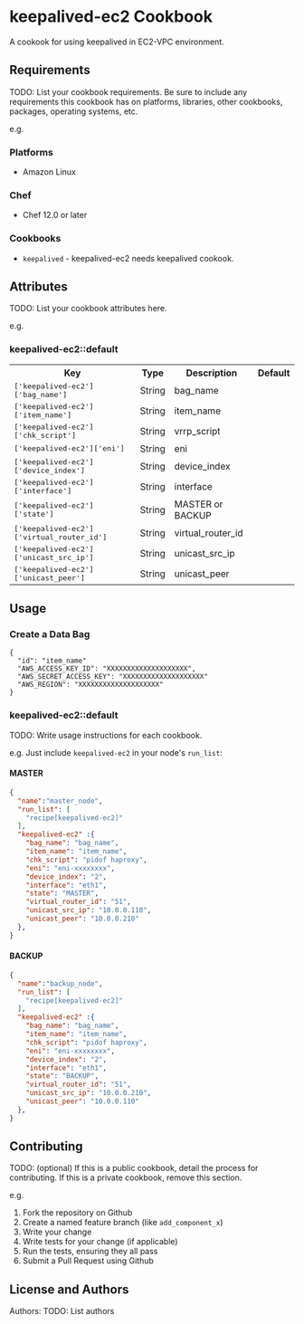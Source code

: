 # keepalived-ec2 Cookbook

A cookook for using keepalived in EC2-VPC environment.

## Requirements

TODO: List your cookbook requirements. Be sure to include any requirements this cookbook has on platforms, libraries, other cookbooks, packages, operating systems, etc.

e.g.
### Platforms

- Amazon Linux

### Chef

- Chef 12.0 or later

### Cookbooks

- `keepalived` - keepalived-ec2 needs keepalived cookook.

## Attributes

TODO: List your cookbook attributes here.

e.g.
### keepalived-ec2::default

<table>
  <tr>
    <th>Key</th>
    <th>Type</th>
    <th>Description</th>
    <th>Default</th>
  </tr>
  <tr>
    <td><tt>['keepalived-ec2']['bag_name']</tt></td>
    <td>String</td>
    <td>bag_name</td>
    <td><tt></tt></td>
  </tr>
  <tr>
    <td><tt>['keepalived-ec2']['item_name']</tt></td>
    <td>String</td>
    <td>item_name</td>
    <td><tt></tt></td>
  </tr>
  <tr>
    <td><tt>['keepalived-ec2']['chk_script']</tt></td>
    <td>String</td>
    <td>vrrp_script</td>
    <td><tt></tt></td>
  </tr>
  <tr>
    <td><tt>['keepalived-ec2']['eni']</tt></td>
    <td>String</td>
    <td>eni</td>
    <td><tt></tt></td>
  </tr>
  <tr>
    <td><tt>['keepalived-ec2']['device_index']</tt></td>
    <td>String</td>
    <td>device_index</td>
    <td><tt></tt></td>
  </tr>
  <tr>
    <td><tt>['keepalived-ec2']['interface']</tt></td>
    <td>String</td>
    <td>interface</td>
    <td><tt></tt></td>
  </tr>
  <tr>
    <td><tt>['keepalived-ec2']['state']</tt></td>
    <td>String</td>
    <td>MASTER or BACKUP</td>
    <td><tt></tt></td>
  </tr>
  <tr>
    <td><tt>['keepalived-ec2']['virtual_router_id']</tt></td>
    <td>String</td>
    <td>virtual_router_id</td>
    <td><tt></tt></td>
  </tr>
  <tr>
    <td><tt>['keepalived-ec2']['unicast_src_ip']</tt></td>
    <td>String</td>
    <td>unicast_src_ip</td>
    <td><tt></tt></td>
  </tr>
  <tr>
    <td><tt>['keepalived-ec2']['unicast_peer']</tt></td>
    <td>String</td>
    <td>unicast_peer</td>
    <td><tt></tt></td>
  </tr>
</table>

## Usage

### Create a Data Bag
```
{
  "id": "item_name"
  "AWS_ACCESS_KEY_ID": "XXXXXXXXXXXXXXXXXXXX",
  "AWS_SECRET_ACCESS_KEY": "XXXXXXXXXXXXXXXXXXXX"
  "AWS_REGION": "XXXXXXXXXXXXXXXXXXXX"
}
```

### keepalived-ec2::default

TODO: Write usage instructions for each cookbook.

e.g.
Just include `keepalived-ec2` in your node's `run_list`:

#### MASTER
```json
{
  "name":"master_node",
  "run_list": [
    "recipe[keepalived-ec2]"
  ],
  "keepalived-ec2" :{
    "bag_name": "bag_name",
    "item_name": "item_name",
    "chk_script": "pidof haproxy",
    "eni": "eni-xxxxxxxx",
    "device_index": "2",
    "interface": "eth1",
    "state": "MASTER",
    "virtual_router_id": "51",
    "unicast_src_ip": "10.0.0.110",
    "unicast_peer": "10.0.0.210"
  },
}
```

#### BACKUP
```json
{
  "name":"backup_node",
  "run_list": [
    "recipe[keepalived-ec2]"
  ],
  "keepalived-ec2" :{
    "bag_name": "bag_name",
    "item_name": "item_name",
    "chk_script": "pidof haproxy",
    "eni": "eni-xxxxxxxx",
    "device_index": "2",
    "interface": "eth1",
    "state": "BACKUP",
    "virtual_router_id": "51",
    "unicast_src_ip": "10.0.0.210",
    "unicast_peer": "10.0.0.110"
  },
}
```

## Contributing

TODO: (optional) If this is a public cookbook, detail the process for contributing. If this is a private cookbook, remove this section.

e.g.
1. Fork the repository on Github
2. Create a named feature branch (like `add_component_x`)
3. Write your change
4. Write tests for your change (if applicable)
5. Run the tests, ensuring they all pass
6. Submit a Pull Request using Github

## License and Authors

Authors: TODO: List authors
